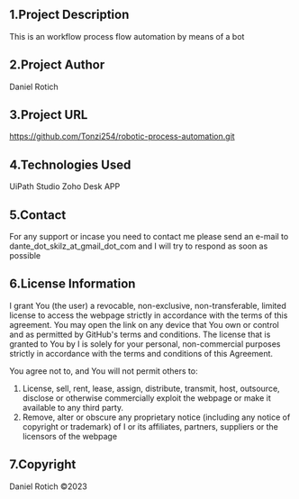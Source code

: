 ## 1.Project Description

This is an workflow process flow automation by means of a bot

## 2.Project Author 
Daniel Rotich

## 3.Project URL
https://github.com/Tonzi254/robotic-process-automation.git


## 4.Technologies Used
UiPath Studio
Zoho Desk APP

## 5.Contact
For any support or incase you need to contact me please send an e-mail to dante_dot_skilz_at_gmail_dot_com and I will try to respond as soon as possible

## 6.License Information

I grant You (the user) a revocable, non-exclusive, non-transferable, limited license to access the webpage strictly in accordance with the terms of this agreement. You may open the link on any device that You own or control and as permitted by GitHub's terms and conditions. The license that is granted to You by I is solely for your personal, non-commercial purposes strictly in accordance with the terms and conditions of this Agreement.

You agree not to, and You will not permit others to:

1. License, sell, rent, lease, assign, distribute, transmit, host, outsource, disclose or otherwise commercially exploit the webpage or make it available to any third party.
2. Remove, alter or obscure any proprietary notice (including any notice of copyright or trademark) of I or its affiliates, partners, suppliers or the licensors of the webpage

## 7.Copyright
Daniel Rotich ©2023